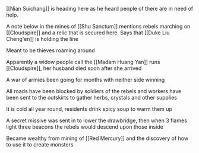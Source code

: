 [[Nian Suichang]] is heading here as he heard people of there are in need of help.

A note below in the mines of [[Shu Sanctum]] mentions rebels marching on [[Cloudspire]] and a relic that is secured here. Says that [[Duke Liu Cheng'en]] is holding the line

Meant to be thieves roaming around

Apparently a widow people call the [[Madam Huang Yan]] runs [[Cloudspire]], her husband died soon after she arrived

A war of armies been going for months with neither side winning

All roads have been blocked by soldiers of the rebels and workers have been sent to the outskirts to gather herbs, crystals and other supplies

It is cold all year round, residents drink spicy soup to warm them up

A secret missive was sent in to lower the drawbridge, then when 3 flames light three beacons the rebels would descend upon those inside

Became wealthy from mining of [[Red Mercury]] and the discovery of how to use it to create monsters